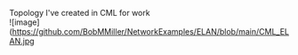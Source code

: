 Topology I've created in CML for work \
![image](https://github.com/BobMMiller/NetworkExamples/ELAN/blob/main/CML_ELAN.jpg
